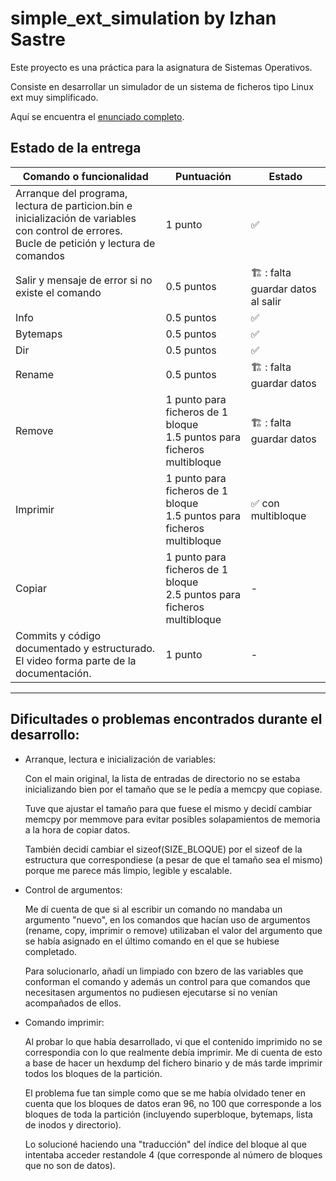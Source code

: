 # simple_ext_simulation by Izhan Sastre
Este proyecto es una práctica para la asignatura de Sistemas Operativos.

Consiste en desarrollar un simulador de un sistema de ficheros tipo Linux ext muy simplificado.

Aquí se encuentra el [enunciado completo](subject/INSD_SSOO_U5_Actividad_Práctica%202024%20v1.pdf).

## Estado de la entrega
| Comando o funcionalidad | Puntuación | Estado |
|-|-|-|
| Arranque del programa, lectura de particion.bin e inicialización de variables con control de errores.<br>Bucle de petición y lectura de comandos| 1 punto | ✅ |
| Salir y mensaje de error si no existe el comando | 0.5 puntos | 🏗️ : falta guardar datos al salir |
| Info | 0.5 puntos | ✅ |
| Bytemaps | 0.5 puntos | ✅ |
| Dir | 0.5 puntos | ✅ |
| Rename | 0.5 puntos | 🏗️ : falta guardar datos |
| Remove | 1 punto para ficheros de 1 bloque<br>1.5 puntos para ficheros multibloque | 🏗️ : falta guardar datos |
| Imprimir | 1 punto para ficheros de 1 bloque<br>1.5 puntos para ficheros multibloque | ✅ con multibloque |
| Copiar | 1 punto para ficheros de 1 bloque<br>2.5 puntos para ficheros multibloque |-|
| Commits y código documentado y estructurado.<br>El video forma parte de la documentación. | 1 punto |-|

---

## Dificultades o problemas encontrados durante el desarrollo:
- Arranque, lectura e inicialización de variables:
	
	Con el main original, la lista de entradas de directorio no se estaba inicializando bien por el tamaño que se le pedía a memcpy que copiase.
	
	Tuve que ajustar el tamaño para que fuese el mismo y decidí cambiar memcpy por memmove para evitar posibles solapamientos de memoria a la hora de copiar datos.

	También decidí cambiar el sizeof(SIZE_BLOQUE) por el sizeof de la estructura que correspondiese (a pesar de que el tamaño sea el mismo) porque me parece más limpio, legible y escalable.

- Control de argumentos:

	Me dí cuenta de que si al escribir un comando no mandaba un argumento "nuevo", en los comandos que hacían uso de argumentos (rename, copy, imprimir o remove) utilizaban el valor del argumento que se había asignado en el último comando en el que se hubiese completado.

	Para solucionarlo, añadí un limpiado con bzero de las variables que conforman el comando y además un control para que comandos que necesitasen argumentos no pudiesen ejecutarse si no venían acompañados de ellos.

- Comando imprimir:

	Al probar lo que había desarrollado, vi que el contenido imprimido no se correspondia con lo que realmente debía imprimir. Me di cuenta de esto a base de hacer un hexdump del fichero binario y de más tarde imprimir todos los bloques de la partición.

	El problema fue tan simple como que se me había olvidado tener en cuenta que los bloques de datos eran 96, no 100 que corresponde a los bloques de toda la partición (incluyendo superbloque, bytemaps, lista de inodos y directorio).

	Lo solucioné haciendo una "traducción" del índice del bloque al que intentaba acceder restandole 4 (que corresponde al número de bloques que no son de datos).
